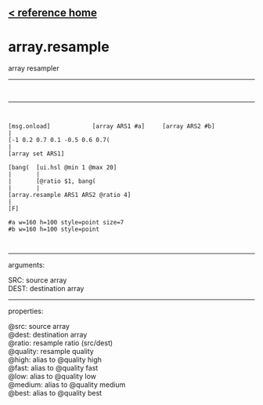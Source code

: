 [< reference home](ceammc_lib.html)
---

# array.resample


array resampler

---

<br>


---


```


[msg.onload]            [array ARS1 #a]     [array ARS2 #b]
|
[-1 0.2 0.7 0.1 -0.5 0.6 0.7(
|
[array set ARS1]

[bang(  [ui.hsl @min 1 @max 20]
|       |
|       [@ratio $1, bang(
|       |
[array.resample ARS1 ARS2 @ratio 4]
|
[F]

#a w=160 h=100 style=point size=7
#b w=160 h=100 style=point

            
```

---
arguments:

SRC: source array<br>
DEST: destination array<br>

---
properties:

@src: source array<br>
@dest: destination array<br>
@ratio: resample ratio
            (src/dest)<br>
@quality: resample quality<br>
@high: alias to @quality high<br>
@fast: alias to @quality fast<br>
@low: alias to @quality low<br>
@medium: alias to @quality medium<br>
@best: alias to @quality best<br>

